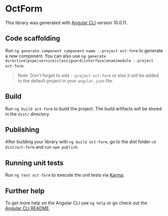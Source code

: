 # OctForm

This library was generated with [Angular CLI](https://github.com/angular/angular-cli) version 10.0.11.

## Code scaffolding

Run `ng generate component component-name --project oct-form` to generate a new component. You can also use `ng generate directive|pipe|service|class|guard|interface|enum|module --project oct-form`.
> Note: Don't forget to add `--project oct-form` or else it will be added to the default project in your `angular.json` file. 

## Build

Run `ng build oct-form` to build the project. The build artifacts will be stored in the `dist/` directory.

## Publishing

After building your library with `ng build oct-form`, go to the dist folder `cd dist/oct-form` and run `npm publish`.

## Running unit tests

Run `ng test oct-form` to execute the unit tests via [Karma](https://karma-runner.github.io).

## Further help

To get more help on the Angular CLI use `ng help` or go check out the [Angular CLI README](https://github.com/angular/angular-cli/blob/master/README.md).
